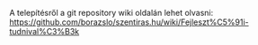A telepítésről a git repository wiki oldalán lehet olvasni:
https://github.com/borazslo/szentiras.hu/wiki/Fejleszt%C5%91i-tudnival%C3%B3k